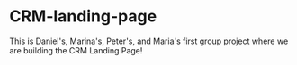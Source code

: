 # CRM-landing-page

This is Daniel's, Marina's, Peter's, and Maria's first group project where we are building the CRM Landing Page!
